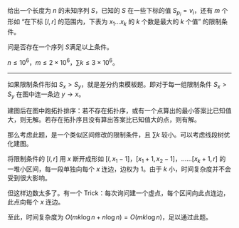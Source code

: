 给出一个长度为 $n$​ 的未知序列 $S$​，已知的 $S$​ 在一些下标的值 $S_{p_i} = v_i$​，还有 $m$ 个形如 “在下标 $[l,r]$ 的范围内，下表为 $x_1 \dots x_k$ 的 $k$ 个数是最大的 $k$​ 个值” 的限制条件。

问是否存在一个序列 $S$​​ 满足以上条件。

$n \le 10^6$​，$m \le 2 \times 10^6$，$\sum k \le 3 \times 10^6$。

---

如果限制条件形如 $S_x > S_y$，就是差分约束模板题。即对于每一组限制条件 $S_x > S_y$ 在图中连一条边 $y \to x$。

建图后在图中跑拓扑排序：若不存在拓扑序，或有一个点算出的最小答案比已知值大，则无解。若存在拓扑序且没有算出答案比已知值大的点，则有解。



那么考虑此题，是一个类似区间修改的限制条件，且 $\sum k$ 较小。可以考虑线段树优化建图。

将限制条件的 $[l,r]$ 用 $x$​ 断开成形如 $[l,x_1-1]$，$[x_1+1,x_2-1]$，......$[x_k+1,r]$ 的一堆小区间，每一段单独向每个 $x$ 连边，边权为 $1$。由于 $k$ 小，时间复杂度并不会受到很大影响。

但这样边数太多了。有一个 Trick：每次询问建一个虚点，每个区间向此点连边，此点向每个 $x$ 连边。



至此，时间复杂度为 $O(mk\log n+n\log n) = O(mk \log n)$，足以通过此题。